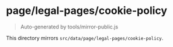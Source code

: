 # page/legal-pages/cookie-policy

> Auto-generated by tools/mirror-public.js

This directory mirrors `src/data/page/legal-pages/cookie-policy`.
